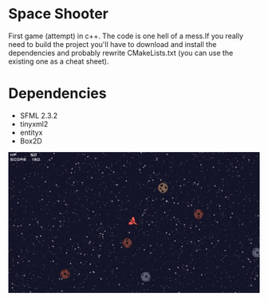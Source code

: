 # Space Shooter
First game (attempt) in c++. The code is one hell of a mess.If you really need to build the project you'll have to download and install the dependencies and probably rewrite CMakeLists.txt (you can use the existing one as a cheat sheet).

# Dependencies
- SFML 2.3.2
- tinyxml2
- entityx
- Box2D

![Screenshot](screenshot_01132017.png)

